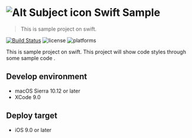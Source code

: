 # ![Alt Subject icon](https://github.com/ChrisMJSong/SwiftSample/blob/master/SwiftSample/Assets.xcassets/AppIcon.appiconset/Icon-29.png?raw=true) Swift Sample

> This is sample project on swift.

[![Build Status](https://travis-ci.org/ChrisMJSong/Hello-iOS.svg?branch=master)](https://travis-ci.org/ChrisMJSong/Hello-iOS) ![license](https://img.shields.io/github/license/mashape/apistatus.svg) ![platforms](https://img.shields.io/badge/platforms-iOS%209.0%2B-blue.svg)

This is sample project on swift. This project will show code styles through some sample code .

## Develop environment

* macOS Sierra 10.12 or later
* XCode 9.0

## Deploy target

* iOS 9.0 or later
